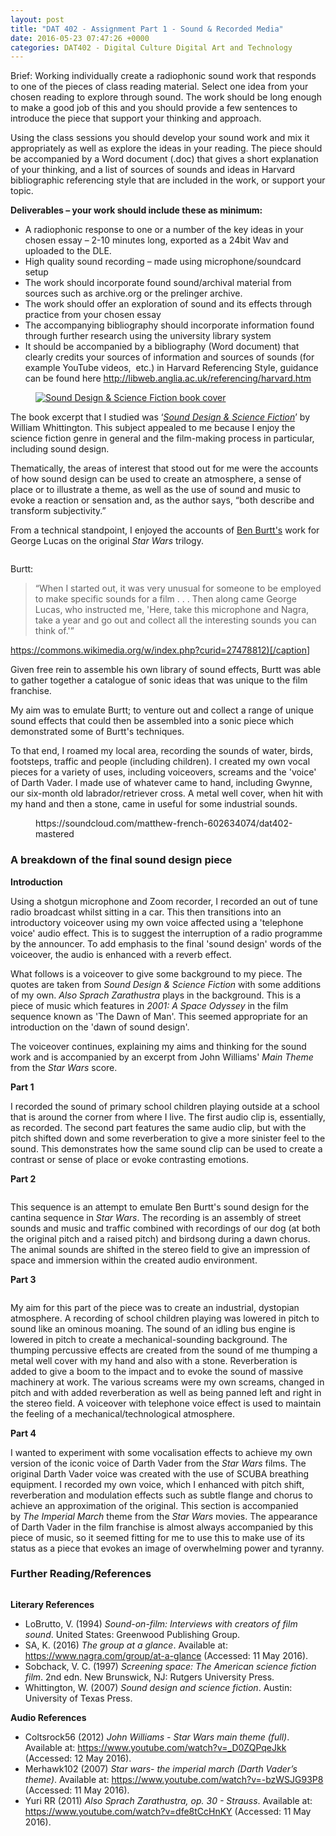 ```yaml
---
layout: post
title: "DAT 402 - Assignment Part 1 - Sound & Recorded Media"
date: 2016-05-23 07:47:26 +0000
categories: DAT402 - Digital Culture Digital Art and Technology
---
```


<!-- wp:paragraph {"className":"brief"} -->
<p class="brief">Brief: Working individually create a radiophonic sound work that responds to one of the pieces of class reading material. Select one idea from your chosen reading to explore through sound. The work should be long enough to make a good job of this and you should provide a few sentences to introduce the piece that support your thinking and approach.</p>
<!-- /wp:paragraph -->

<!-- wp:paragraph -->
<p>Using the class sessions you should develop your sound work and mix it appropriately as well as explore the ideas in your reading. The piece should be accompanied by a Word document (.doc) that gives a short explanation of your thinking, and a list of sources of sounds and ideas in Harvard bibliographic referencing style that are included in the work, or support your topic.</p>
<!-- /wp:paragraph -->

<!-- wp:paragraph -->
<p><strong>Deliverables – your work should include these as minimum:</strong></p>
<!-- /wp:paragraph -->

<!-- wp:list -->
<ul><!-- wp:list-item -->
<li>A radiophonic response to one or a number of the key ideas in your chosen essay – 2-10 minutes long, exported as a 24bit Wav and uploaded to the DLE.</li>
<!-- /wp:list-item -->

<!-- wp:list-item -->
<li>High quality sound recording – made using microphone/soundcard setup</li>
<!-- /wp:list-item -->

<!-- wp:list-item -->
<li>The work should incorporate found sound/archival material from sources such as archive.org or the prelinger archive.</li>
<!-- /wp:list-item -->

<!-- wp:list-item -->
<li>The work should offer an exploration of sound and its effects through practice from your chosen essay</li>
<!-- /wp:list-item -->

<!-- wp:list-item -->
<li>The accompanying bibliography should incorporate information found through further research using the university library system</li>
<!-- /wp:list-item -->

<!-- wp:list-item -->
<li>It should be accompanied by a bibliography (Word document) that clearly credits your sources of information and sources of sounds (for example YouTube videos, &nbsp;etc.) in Harvard Referencing Style, guidance can be found here <a href="http://libweb.anglia.ac.uk/referencing/harvard.htm">http://libweb.anglia.ac.uk/referencing/harvard.htm</a></li>
<!-- /wp:list-item --></ul>
<!-- /wp:list -->

<!-- wp:image {"id":565,"sizeSlug":"medium","linkDestination":"media"} -->
<figure class="wp-block-image size-medium"><a href="{{ site.baseurl }}/wp-content/uploads/2023/05/sound-design-cover.jpg"><img src="https://www.circleseven.co.uk/wp-content/uploads/2023/05/sound-design-cover-204x300.jpg" alt="Sound Design &amp; Science Fiction book cover" class="wp-image-565"/></a></figure>
<!-- /wp:image -->

<!-- wp:paragraph -->
<p>The book excerpt that I studied was ‘<a href="https://books.google.co.uk/books/about/Sound_Design_and_Science_Fiction.html?id=vew3mQEACAAJ&amp;redir_esc=y"><em>Sound Design &amp; Science Fiction</em></a>’ by William Whittington. This subject appealed to me because I enjoy the science fiction genre in general and the film-making process in particular, including sound design.</p>
<!-- /wp:paragraph -->

<!-- wp:paragraph -->
<p>Thematically, the areas of interest that stood out for me were the accounts of how sound design can be used to create an atmosphere, a sense of place or to illustrate a theme, as well as the use of sound and music to evoke a reaction or sensation and, as the author says, “both describe and transform subjectivity.”</p>
<!-- /wp:paragraph -->

<!-- wp:paragraph -->
<p>From a technical standpoint, I enjoyed the accounts of <a href="https://en.wikipedia.org/wiki/Ben_Burtt">Ben Burtt's</a> work for George Lucas on the original <em>Star Wars</em> trilogy.</p>
<!-- /wp:paragraph -->

<!-- wp:image {"id":568,"sizeSlug":"medium","linkDestination":"media"} -->
<figure class="wp-block-image size-medium"><a href="{{ site.baseurl }}/wp-content/uploads/2023/05/516px-Ben_Burtt_Celebration_Europe_II.jpg"><img src="https://www.circleseven.co.uk/wp-content/uploads/2023/05/516px-Ben_Burtt_Celebration_Europe_II-172x300.jpg" alt="" class="wp-image-568"/></a></figure>
<!-- /wp:image -->

<!-- wp:paragraph -->
<p>Burtt:</p>
<!-- /wp:paragraph -->

<!-- wp:quote -->
<blockquote class="wp-block-quote"><!-- wp:paragraph -->
<p>“When I started out, it was very unusual for someone to be employed to make specific sounds for a film . . . Then along came George Lucas, who instructed me, 'Here, take this microphone and Nagra, take a year and go out and collect all the interesting sounds you can think of.'”</p>
<!-- /wp:paragraph --></blockquote>
<!-- /wp:quote -->

<!-- wp:paragraph -->
<p><a href="https://commons.wikimedia.org/w/index.php?curid=27478812)[/caption">https://commons.wikimedia.org/w/index.php?curid=27478812)[/caption</a>]</p>
<!-- /wp:paragraph -->

<!-- wp:paragraph -->
<p>Given free rein to assemble his own library of sound effects, Burtt was able to gather together a catalogue of sonic ideas that was unique to the film franchise.</p>
<!-- /wp:paragraph -->

<!-- wp:paragraph -->
<p>My aim was to emulate Burtt; to venture out and collect a range of unique sound effects that could then be assembled into a sonic piece which demonstrated some of Burtt's techniques.</p>
<!-- /wp:paragraph -->

<!-- wp:paragraph -->
<p>To that end, I roamed my local area, recording the sounds of water, birds, footsteps, traffic and people (including children). I created my own vocal pieces for a variety of uses, including voiceovers, screams and the 'voice' of Darth Vader. I made use of whatever came to hand, including Gwynne, our six-month old labrador/retriever cross. A metal well cover, when hit with my hand and then a stone, came in useful for some industrial sounds.</p>
<!-- /wp:paragraph -->

<!-- wp:embed {"url":"https://soundcloud.com/matthew-french-602634074/dat402-mastered","type":"rich","providerNameSlug":"soundcloud","responsive":true} -->
<figure class="wp-block-embed is-type-rich is-provider-soundcloud wp-block-embed-soundcloud"><div class="wp-block-embed__wrapper">
https://soundcloud.com/matthew-french-602634074/dat402-mastered
</div></figure>
<!-- /wp:embed -->

<!-- wp:heading {"level":3} -->
<h3 class="wp-block-heading">A breakdown of the final sound design piece</h3>
<!-- /wp:heading -->

<!-- wp:paragraph -->
<p><strong>Introduction</strong></p>
<!-- /wp:paragraph -->

<!-- wp:paragraph -->
<p>Using a shotgun microphone and Zoom recorder, I recorded an out of tune radio broadcast whilst sitting in a car. This then transitions into an introductory voiceover using my own voice affected using a 'telephone voice' audio effect. This is&nbsp;to suggest the interruption of a radio programme by the announcer. To add emphasis to the final 'sound design' words of the voiceover, the audio is&nbsp;enhanced with a reverb effect.</p>
<!-- /wp:paragraph -->

<!-- wp:paragraph -->
<p>What follows is a voiceover to give some background to my piece. The quotes are taken from&nbsp;<em>Sound Design &amp; Science Fiction</em> with some additions of my own.&nbsp;<em>Also Sprach Zarathustra</em> plays in the background. This is a piece of music which features in&nbsp;<em>2001: A Space Odyssey</em> in the film sequence known as 'The Dawn of Man'. This seemed appropriate for an introduction on the 'dawn of sound design'.</p>
<!-- /wp:paragraph -->

<!-- wp:paragraph -->
<p>The voiceover continues, explaining my aims and thinking for the sound work and is accompanied by an excerpt from John Williams'&nbsp;<em>Main Theme</em> from the&nbsp;<em>Star Wars</em> score.</p>
<!-- /wp:paragraph -->

<!-- wp:paragraph -->
<p><strong>Part 1</strong></p>
<!-- /wp:paragraph -->

<!-- wp:paragraph -->
<p>I recorded the sound of primary school children playing outside at a school that is around the corner&nbsp;from where I live. The first audio clip is, essentially, as recorded. The second part features the same audio clip, but with the pitch shifted down and some reverberation to give a more sinister feel to the sound. This demonstrates how the same sound clip can be used to create a contrast or&nbsp;sense of place or evoke contrasting emotions.</p>
<!-- /wp:paragraph -->

<!-- wp:paragraph -->
<p><strong>Part 2</strong></p>
<!-- /wp:paragraph -->

<!-- wp:image {"id":569,"sizeSlug":"medium","linkDestination":"media"} -->
<figure class="wp-block-image size-medium"><a href="{{ site.baseurl }}/wp-content/uploads/2023/05/2016-02-29-08.50.53-scaled-1.jpg"><img src="https://www.circleseven.co.uk/wp-content/uploads/2023/05/2016-02-29-08.50.53-scaled-1-225x300.jpg" alt="" class="wp-image-569"/></a></figure>
<!-- /wp:image -->

<!-- wp:paragraph -->
<p>This sequence is an attempt to emulate Ben Burtt's sound design for the cantina sequence in <em>Star Wars</em>. The recording is an assembly of street sounds and music and traffic combined with recordings of our dog (at both the original pitch and a raised pitch) and birdsong during a dawn chorus. The animal sounds are shifted in the stereo field to give an impression of space and immersion within the created audio environment.</p>
<!-- /wp:paragraph -->

<!-- wp:paragraph -->
<p><strong>Part 3</strong></p>
<!-- /wp:paragraph -->

<!-- wp:image {"id":570,"sizeSlug":"medium","linkDestination":"media"} -->
<figure class="wp-block-image size-medium"><a href="{{ site.baseurl }}/wp-content/uploads/2023/05/2016-05-09-12.39.08-scaled-1.jpg"><img src="https://www.circleseven.co.uk/wp-content/uploads/2023/05/2016-05-09-12.39.08-scaled-1-300x225.jpg" alt="" class="wp-image-570"/></a></figure>
<!-- /wp:image -->

<!-- wp:paragraph -->
<p>My aim for this part of the piece was to create an industrial, dystopian atmosphere. A recording of school children playing was lowered in pitch to sound like an ominous moaning. The sound of an idling bus engine is lowered in pitch to create a mechanical-sounding background. The thumping percussive effects are created from the sound of me thumping a metal well cover with my hand and also with a stone. Reverberation is added to give a boom to the impact and to evoke the sound of massive machinery at work. The various screams were my own screams, changed in pitch and with added reverberation as well as being panned left and right in the stereo field. A voiceover with telephone voice effect is used to maintain the feeling&nbsp;of a mechanical/technological atmosphere.</p>
<!-- /wp:paragraph -->

<!-- wp:paragraph -->
<p><strong>Part 4</strong></p>
<!-- /wp:paragraph -->

<!-- wp:paragraph -->
<p>I wanted to experiment with some vocalisation effects to achieve my own version of the iconic voice of Darth Vader from the <em>Star Wars</em> films. The original Darth Vader voice was created with the use of SCUBA breathing equipment. I recorded my own voice, which I&nbsp;enhanced with pitch shift, reverberation and modulation effects such as subtle flange and chorus to achieve an approximation of the original. This section is accompanied by&nbsp;<em>The Imperial March</em>&nbsp;theme from the <em>Star Wars</em> movies. The appearance of Darth Vader in the film franchise is almost always accompanied by this piece of music, so it seemed fitting for me to use this to make use of its status&nbsp;as a piece that evokes an image of overwhelming power and tyranny.</p>
<!-- /wp:paragraph -->

<!-- wp:heading {"level":3} -->
<h3 class="wp-block-heading">Further Reading/References</h3>
<!-- /wp:heading -->

<!-- wp:image {"id":571,"sizeSlug":"medium","linkDestination":"media"} -->
<figure class="wp-block-image size-medium"><a href="{{ site.baseurl }}/wp-content/uploads/2023/05/IMG_1785-scaled-1.jpg"><img src="https://www.circleseven.co.uk/wp-content/uploads/2023/05/IMG_1785-scaled-1-300x225.jpg" alt="" class="wp-image-571"/></a></figure>
<!-- /wp:image -->

<!-- wp:paragraph -->
<p><strong>Literary References</strong></p>
<!-- /wp:paragraph -->

<!-- wp:list -->
<ul><!-- wp:list-item -->
<li>LoBrutto, V. (1994) <em>Sound-on-film: Interviews with creators of film sound</em>. United States: Greenwood Publishing Group.</li>
<!-- /wp:list-item -->

<!-- wp:list-item -->
<li>SA, K. (2016) <em>The group at a glance</em>. Available at: <a href="https://www.nagra.com/group/at-a-glance">https://www.nagra.com/group/at-a-glance</a> (Accessed: 11 May 2016).</li>
<!-- /wp:list-item -->

<!-- wp:list-item -->
<li>Sobchack, V. C. (1997) <em>Screening space: The American science fiction film</em>. 2nd edn. New Brunswick, NJ: Rutgers University Press.</li>
<!-- /wp:list-item -->

<!-- wp:list-item -->
<li>Whittington, W. (2007) <em>Sound design and science fiction</em>. Austin: University of Texas Press.</li>
<!-- /wp:list-item --></ul>
<!-- /wp:list -->

<!-- wp:paragraph -->
<p><strong>Audio References</strong></p>
<!-- /wp:paragraph -->

<!-- wp:list -->
<ul><!-- wp:list-item -->
<li>Coltsrock56 (2012)&nbsp;<em>John Williams - Star Wars main theme (full)</em>. Available at: <a href="https://www.youtube.com/watch?v=_D0ZQPqeJkk">https://www.youtube.com/watch?v=_D0ZQPqeJkk</a> (Accessed: 12 May 2016).</li>
<!-- /wp:list-item -->

<!-- wp:list-item -->
<li>Merhawk102 (2007)&nbsp;<em>Star wars- the imperial march (Darth Vader’s theme)</em>. Available at: <a href="https://www.youtube.com/watch?v=-bzWSJG93P8">https://www.youtube.com/watch?v=-bzWSJG93P8</a> (Accessed: 11 May 2016).</li>
<!-- /wp:list-item -->

<!-- wp:list-item -->
<li>Yuri RR (2011)&nbsp;<em>Also Sprach Zarathustra, op. 30 - Strauss</em>. Available at: <a href="https://www.youtube.com/watch?v=dfe8tCcHnKY">https://www.youtube.com/watch?v=dfe8tCcHnKY</a> (Accessed: 11 May 2016).</li>
<!-- /wp:list-item --></ul>
<!-- /wp:list -->